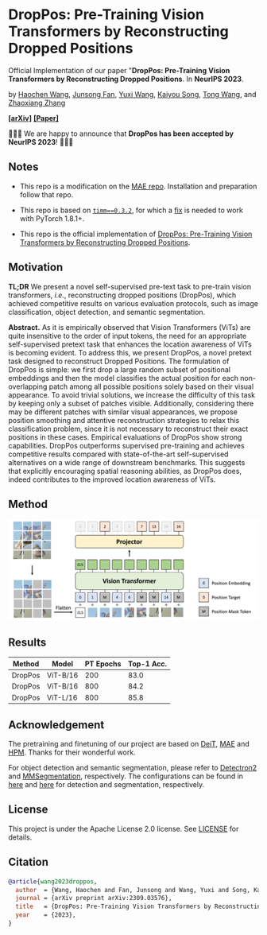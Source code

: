 # DropPos: Pre-Training Vision Transformers by Reconstructing Dropped Positions
Official Implementation of our paper "**DropPos: Pre-Training Vision Transformers by Reconstructing Dropped Positions**. In **NeurIPS 2023**. 

by 
<a href="https://scholar.google.com/citations?user=oNlpTdcAAAAJ" target="_blank">Haochen Wang</a>,
<a href="https://scholar.google.com/citations?user=AfK4UcUAAAAJ" target="_blank">Junsong Fan</a>,
<a href="https://scholar.google.com/citations?user=waLCodcAAAAJ" target="_blank">Yuxi Wang</a>,
<a href="https://scholar.google.com/citations?user=VLqzM1wAAAAJ" target="_blank">Kaiyou Song</a>,
<a href="https://scholar.google.com/citations?user=y8cNMmkAAAAJ" target="_blank">Tong Wang</a>, and
<a href="https://scholar.google.com/citations?user=qxWfV6cAAAAJ" target="_blank">Zhaoxiang Zhang</a>

**[[arXiv]](https://arxiv.org/abs/2309.03576)**  **[[Paper]](https://arxiv.org/pdf/2309.03576.pdf)**

:bell::bell::bell: We are happy to announce that **DropPos has been accepted by NeurIPS 2023**! :bell::bell::bell:

## Notes

* This repo is a modification on the [MAE repo](https://github.com/facebookresearch/mae). Installation and preparation follow that repo.

* This repo is based on [`timm==0.3.2`](https://github.com/rwightman/pytorch-image-models), for which a [fix](https://github.com/rwightman/pytorch-image-models/issues/420#issuecomment-776459842) is needed to work with PyTorch 1.8.1+.

* This repo is the official implementation of [DropPos: Pre-Training Vision Transformers by Reconstructing Dropped Positions](https://arxiv.org/pdf/2309.03576.pdf).

## Motivation

**TL;DR** We present a novel self-supervised pre-text task to pre-train vision transformers, *i.e.*, reconstructing dropped positions (DropPos), 
which achieved competitive results on various evaluation protocols, such as image classification, object detection, and semantic segmentation.

**Abstract.**
As it is empirically observed that Vision Transformers (ViTs) are quite insensitive to the order of input tokens, 
the need for an appropriate self-supervised pretext task that enhances the location awareness of ViTs is becoming evident. 
To address this, we present DropPos, a novel pretext task designed to reconstruct Dropped Positions. 
The formulation of DropPos is simple: we first drop a large random subset of positional embeddings 
and then the model classifies the actual position for each non-overlapping patch among all possible positions solely based on their visual appearance. 
To avoid trivial solutions, we increase the difficulty of this task by keeping only a subset of patches visible. 
Additionally, considering there may be different patches with similar visual appearances,
we propose position smoothing and attentive reconstruction strategies to relax this classification problem, 
since it is not necessary to reconstruct their exact positions in these cases. 
Empirical evaluations of DropPos show strong capabilities. DropPos outperforms supervised pre-training 
and achieves competitive results compared with state-of-the-art self-supervised alternatives on a wide range of downstream benchmarks. 
This suggests that explicitly encouraging spatial reasoning abilities, as DropPos does, indeed contributes to the improved location awareness of ViTs. 

## Method
 
<img src="src/pipeline.png" width="800">

## Results
| Method  | Model    | PT Epochs | Top-1 Acc.  |
|---------|----------|-----------|-------------|
| DropPos | ViT-B/16 | 200       | 83.0        |
| DropPos | ViT-B/16 | 800       | 84.2        |
| DropPos | ViT-L/16 | 800       | 85.8        |


## Acknowledgement
The pretraining and finetuning of our project are based on [DeiT](https://github.com/facebookresearch/deit), [MAE](https://github.com/facebookresearch/mae) and [HPM](https://github.com/Haochen-Wang409/HPM). 
Thanks for their wonderful work.

For object detection and semantic segmentation, please refer to [Detectron2](https://github.com/facebookresearch/detectron2) and [MMSegmentation](https://github.com/open-mmlab/mmsegmentation), respectively.
The configurations can be found in [here](https://github.com/open-mmlab/mmsegmentation/tree/master/configs/mae) and [here](https://github.com/facebookresearch/detectron2/tree/main/projects/ViTDet) for detection and segmentation, respectively.


## License
This project is under the Apache License 2.0 license. See [LICENSE](LICENSE) for details.

## Citation
```bibtex
@article{wang2023droppos,
  author  = {Wang, Haochen and Fan, Junsong and Wang, Yuxi and Song, Kaiyou and Wang, Tong and Zhang, Zhaoxiang},
  journal = {arXiv preprint arXiv:2309.03576},
  title   = {DropPos: Pre-Training Vision Transformers by Reconstructing Dropped Positions},
  year    = {2023},
}
```
